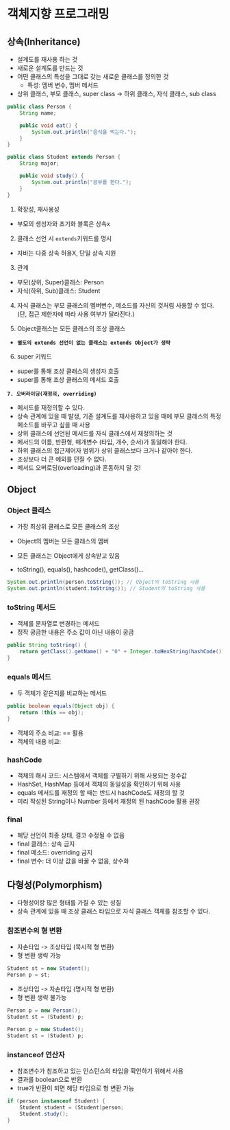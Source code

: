 # 객체지향 프로그래밍

## 상속(Inheritance)
- 설계도를 재사용 하는 것
- 새로운 설계도를 만드는 것
- 어떤 클래스의 특성을 그대로 갖는 새로운 클래스를 정의한 것
    - 특성: 멤버 변수, 멤버 메서드
- 상위 클래스, 부모 클래스, super class -> 하위 클래스, 자식 클래스, sub class

``` java
public class Person {
    String name;

    public void eat() {
        System.out.println("음식을 먹는다."); 
    }
}

public class Student extends Person {
    String major;

    public void study() {
        System.out.println("공부를 한다."); 
    }
}
```


1. 확장성, 재사용성
- 부모의 생성자와 초기화 블록은 상속x

2. 클래스 선언 시 `extends`키워드를 명시
- 자바는 다중 상속 허용X, 단일 상속 지원

3. 관계
- 부모(상위, Super)클래스: Person
- 자식(하위, Sub)클래스: Student

4. 자식 클래스는 부모 클래스의 멤버변수, 메소드를 자신의 것처럼 사용할 수 있다.(단, 접근 제한자에 따라 사용 여부가 달라진다.)

5. Object클래스는 모든 클래스의 조상 클래스
- **`별도의 extends 선언이 없는 클래스는 extends Object가 생략`**

6. super 키워드
- super를 통해 조상 클래스의 생성자 호출
- super를 통해 조상 클래스의 메서드 호출

**`7. 오버라이딩(재정의, overriding)`**
- 메서드를 재정의할 수 있다.
- 상속 관계에 있을 때 발생, 기존 설계도를 재사용하고 있을 때에 부모 클래스의 특정 메소드를 바꾸고 싶을 때 사용
- 상위 클래스에 선언된 메서드를 자식 클래스에서 재정의하는 것
- 메서드의 이름, 반환형, 매개변수 (타입, 개수, 순서)가 동일해야 한다.
- 하위 클래스의 접근제어자 범위가 상위 클래스보다 크거나 같아야 한다.
- 조상보다 더 큰 예외를 던질 수 없다.
- 메서드 오버로딩(overloading)과 혼동하지 말 것!

## Object

### Object 클래스
- 가장 최상위 클래스로 모든 클래스의 조상
- Object의 멤버는 모든 클래스의 멤버
- 모든 클래스는 Object에게 상속받고 있음

- toString(), equals(), hashcode(), getClass()...

``` java
System.out.println(person.toString()); // Object의 toString 사용
System.out.println(student.toString()); // Student의 toString 사용
```

### toString 메서드
- 객체를 문자열로 변경하는 메서드
- 정작 궁금한 내용은 주소 값이 아닌 내용이 궁금

``` java
public String toString() {
    return getClass().getName() + "0" + Integer.toHexString(hashCode());
}
```

### equals 메서드
- 두 객체가 같은지를 비교하는 메서드

``` java
public boolean equals(Object obj) {
    return (this == obj);
}
```
- 객체의 주소 비교: == 활용
- 객체의 내용 비교:

### hashCode

- 객체의 해시 코드: 시스템에서 객체를 구별하기 위해 사용되는 정수값
- HashSet, HashMap 등에서 객체의 동일성을 확인하기 위해 사용
- equals 메서드를 재정의 할 때는 반드시 hashCode도 재정의 할 것
- 미리 작성된 String이나 Number 등에서 재정의 된 hashCode 활용 권장

### final
- 해당 선언이 최종 상태, 결코 수정될 수 없음
- final 클래스: 상속 금지
- final 메소드: overriding 금지
- final 변수: 더 이상 값을 바꿀 수 없음, 상수화

## 다형성(Polymorphism)
- 다형성이랑 많은 형태를 가질 수 있는 성질
- 상속 관계에 있을 때 조상 클래스 타입으로 자식 클래스 객체를 참조할 수 있다.


### 참조변수의 형 변환
- 자손타입 -> 조상타입 (묵시적 형 변환)
- 형 변환 생략 가능

``` java
Student st = new Student();
Person p = st;
```

- 조상타입 -> 자손타입 (명시적 형 변환)
- 형 변환 생략 불가능

``` java
Person p = new Person();
Student st = (Student) p;

Person p = new Student();
Student st = (Student) p;
```

### instanceof 연산자
- 참조변수가 참조하고 있는 인스턴스의 타입을 확인하기 위해서 사용
- 결과를 boolean으로 반환
- true가 반환이 되면 해당 타입으로 형 변환 가능

``` java
if (person instanceof Student) {
    Student student = (Student)person;
    Student.study();
}
```

